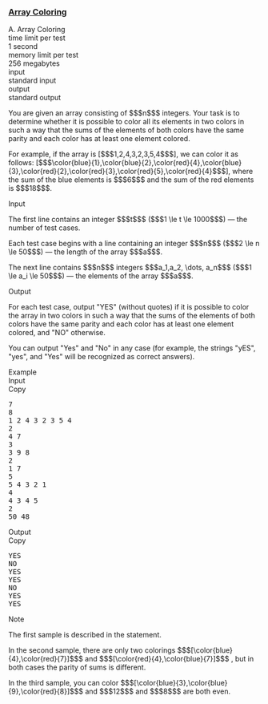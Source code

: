 <h3><a href="https://codeforces.com/contest/1857/problem/A" target="_blank" rel="noopener noreferrer">Array Coloring</a></h3>

<div class="header"><div class="title">A. Array Coloring</div><div class="time-limit"><div class="property-title">time limit per test</div>1 second</div><div class="memory-limit"><div class="property-title">memory limit per test</div>256 megabytes</div><div class="input-file input-standard"><div class="property-title">input</div>standard input</div><div class="output-file output-standard"><div class="property-title">output</div>standard output</div></div><div><p>You are given an array consisting of $$$n$$$ integers. Your task is to determine whether it is possible to color all its elements in two colors in such a way that the sums of the elements of both colors have the same parity and each color has at least one element colored.</p><p>For example, if the array is [$$$1,2,4,3,2,3,5,4$$$], we can color it as follows: [$$$\color{blue}{1},\color{blue}{2},\color{red}{4},\color{blue}{3},\color{red}{2},\color{red}{3},\color{red}{5},\color{red}{4}$$$], where the sum of the blue elements is $$$6$$$ and the sum of the red elements is $$$18$$$.</p></div><div class="input-specification"><div class="section-title">Input</div><p>The first line contains an integer $$$t$$$ ($$$1 \le t \le 1000$$$) — the number of test cases.</p><p>Each test case begins with a line containing an integer $$$n$$$ ($$$2 \le n \le 50$$$) — the length of the array $$$a$$$.</p><p>The next line contains $$$n$$$ integers $$$a_1,a_2, \dots, a_n$$$ ($$$1 \le a_i \le 50$$$) — the elements of the array $$$a$$$.</p></div><div class="output-specification"><div class="section-title">Output</div><p>For each test case, output "YES" (without quotes) if it is possible to color the array in two colors in such a way that the sums of the elements of both colors have the same parity and each color has at least one element colored, and "NO" otherwise.</p><p>You can output "Yes" and "No" in any case (for example, the strings "yES", "yes", and "Yes" will be recognized as correct answers).</p></div><div class="sample-tests"><div class="section-title">Example</div><div class="sample-test"><div class="input"><div class="title">Input<div title="Copy" data-clipboard-target="#id001441748382140936" id="id0012725250734633342" class="input-output-copier">Copy</div></div><pre id="id001441748382140936"><div class="test-example-line test-example-line-even test-example-line-0">7</div><div class="test-example-line test-example-line-odd test-example-line-1">8</div><div class="test-example-line test-example-line-odd test-example-line-1">1 2 4 3 2 3 5 4</div><div class="test-example-line test-example-line-even test-example-line-2">2</div><div class="test-example-line test-example-line-even test-example-line-2">4 7</div><div class="test-example-line test-example-line-odd test-example-line-3">3</div><div class="test-example-line test-example-line-odd test-example-line-3">3 9 8</div><div class="test-example-line test-example-line-even test-example-line-4">2</div><div class="test-example-line test-example-line-even test-example-line-4">1 7</div><div class="test-example-line test-example-line-odd test-example-line-5">5</div><div class="test-example-line test-example-line-odd test-example-line-5">5 4 3 2 1</div><div class="test-example-line test-example-line-even test-example-line-6">4</div><div class="test-example-line test-example-line-even test-example-line-6">4 3 4 5</div><div class="test-example-line test-example-line-odd test-example-line-7">2</div><div class="test-example-line test-example-line-odd test-example-line-7">50 48</div></pre></div><div class="output"><div class="title">Output<div title="Copy" data-clipboard-target="#id005338227212553442" id="id0020354671596023488" class="input-output-copier">Copy</div></div><pre id="id005338227212553442">YES
NO
YES
YES
NO
YES
YES
</pre></div></div></div><div class="note"><div class="section-title">Note</div><p>The first sample is described in the statement.</p><p>In the second sample, there are only two colorings $$$[\color{blue}{4},\color{red}{7}]$$$ and $$$[\color{red}{4},\color{blue}{7}]$$$ , but in both cases the parity of sums is different.</p><p>In the third sample, you can color $$$[\color{blue}{3},\color{blue}{9},\color{red}{8}]$$$ and $$$12$$$ and $$$8$$$ are both even.</p></div>